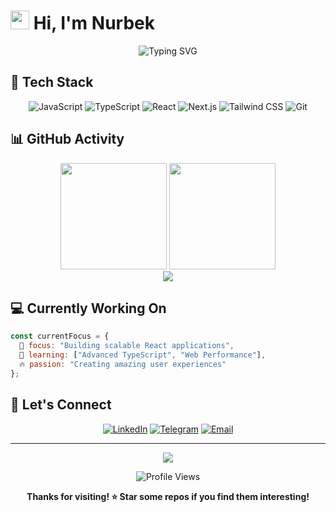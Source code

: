 # <img src="https://raw.githubusercontent.com/MartinHeinz/MartinHeinz/master/wave.gif" width="30px"> Hi, I'm Nurbek

<div align="center">
  <img src="https://readme-typing-svg.herokuapp.com?font=Fira+Code&size=22&pause=1000&color=00D9FF&center=true&vCenter=true&width=440&lines=Frontend+Developer;React+%26+Next.js+Expert;Building+Amazing+Web+Apps;Always+Learning+%F0%9F%9A%80" alt="Typing SVG" />
</div>

## 🚀 Tech Stack

<div align="center">
  
![JavaScript](https://img.shields.io/badge/-JavaScript-F7DF1E?style=for-the-badge&logo=javascript&logoColor=black&labelColor=F7DF1E)
![TypeScript](https://img.shields.io/badge/-TypeScript-3178C6?style=for-the-badge&logo=typescript&logoColor=white&labelColor=3178C6)
![React](https://img.shields.io/badge/-React-61DAFB?style=for-the-badge&logo=react&logoColor=black&labelColor=61DAFB)
![Next.js](https://img.shields.io/badge/-Next.js-000000?style=for-the-badge&logo=next.js&logoColor=white&labelColor=000000)
![Tailwind CSS](https://img.shields.io/badge/-Tailwind_CSS-38B2AC?style=for-the-badge&logo=tailwind-css&logoColor=white&labelColor=38B2AC)
![Git](https://img.shields.io/badge/-Git-F05032?style=for-the-badge&logo=git&logoColor=white&labelColor=F05032)

</div>

## 📊 GitHub Activity

<div align="center">
  <img height="170" src="https://github-readme-stats.vercel.app/api?username=Nurbekprog&show_icons=true&theme=tokyonight&hide_border=true&bg_color=0D1117&title_color=00D9FF&icon_color=00D9FF&text_color=FFFFFF"/>
  <img height="170" src="https://github-readme-stats.vercel.app/api/top-langs/?username=Nurbekprog&layout=compact&theme=tokyonight&hide_border=true&bg_color=0D1117&title_color=00D9FF&text_color=FFFFFF"/>
</div>

<div align="center">
  <img src="https://github-readme-streak-stats.herokuapp.com/?user=Nurbekprog&theme=tokyonight&hide_border=true&background=0D1117&stroke=00D9FF&ring=00D9FF&fire=FF6B35&currStreakLabel=00D9FF" />
</div>

## 💻 Currently Working On

```javascript
const currentFocus = {
  🎯 focus: "Building scalable React applications",
  🌱 learning: ["Advanced TypeScript", "Web Performance"],
  🔥 passion: "Creating amazing user experiences"
};
```

## 🤝 Let's Connect

<div align="center">
  
[![LinkedIn](https://img.shields.io/badge/LinkedIn-0077B5?style=for-the-badge&logo=linkedin&logoColor=white&labelColor=0077B5)](https://www.linkedin.com/in/nurbek-yuldashev/)
[![Telegram](https://img.shields.io/badge/Telegram-2CA5E0?style=for-the-badge&logo=telegram&logoColor=white&labelColor=2CA5E0)](https://t.me/nnurdev)
[![Email](https://img.shields.io/badge/Email-D14836?style=for-the-badge&logo=gmail&logoColor=white&labelColor=D14836)](mailto:nurbekdeveloper@gmail.com)

</div>

---
<div align="center">
  <img src="https://capsule-render.vercel.app/api?type=waving&color=gradient&customColorList=0,2,2,5,30&height=100&section=footer"/>
</div>

<div align="center">
  
![Profile Views](https://komarev.com/ghpvc/?username=Nurbekprog&color=00D9FF&style=for-the-badge)

**Thanks for visiting! ⭐ Star some repos if you find them interesting!**

</div>
